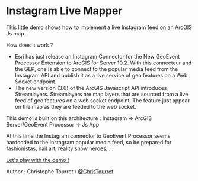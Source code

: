 Instagram Live Mapper
=====================

This little demo shows how to implement a live Instagram feed on an ArcGIS Js map.

How does it work ?

- Esri has just release an Instagram Connector for the New GeoEvent Processor Extension to ArcGIS for Server 10.2. With this connecteur and the GEP, one is able to connect to the popular media feed from the Instagram API and publish it as a live service of geo features on a Web Socket endpoint.
- The new version (3.6) of the ArcGIS Javascript API introduces Streamlayers. Streamlayers are map layers that are sourced from a live feed of geo features on a web socket endpoint. The feature just appear on the map as they are feeded to the web socket.

This demo is built on this architecture : Instagram -> ArcGIS Server/GeoEvent Processor -> Js App

At this time the Instagram connector to GeoEvent Processor seems hardcoded to the Instagram popular media feed, so be prepared for fashionistas, nail art, reality show heroes, ...

<a href="http://esrifrance.github.io/Instamap/">Let's play with the demo !</a>

Author : Christophe Tourret / <a href="http://twitter.com/ChrisTourret">@ChrisTourret</a>